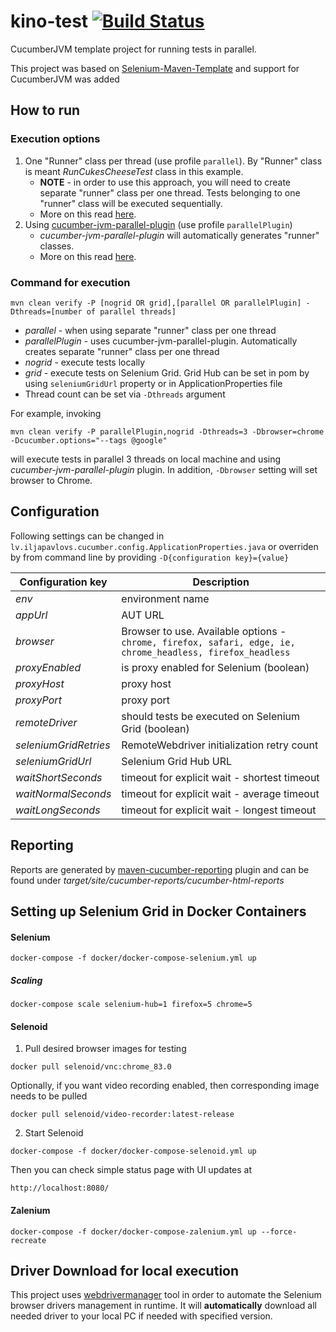 kino-test  [![Build Status](https://travis-ci.com/iljapavlovs/kino-test.svg?branch=master)](https://travis-ci.com/iljapavlovs/kino-test)
=======================

CucumberJVM template project for running tests in parallel. 

This project was based on [Selenium-Maven-Template](https://github.com/Ardesco/Selenium-Maven-Template) and support for CucumberJVM was added

## How to run
### Execution options
 1. One "Runner" class per thread (use profile `parallel`). By "Runner" class is meant *RunCukesCheeseTest* class in this example.
    * **NOTE** - in order to use this approach, you will need to create separate "runner" class per one thread. Tests belonging to one "runner" class will be executed sequentially.
    * More on this read [here](https://opencredo.com/running-cucumber-jvm-tests-in-parallel/).
 2. Using [cucumber-jvm-parallel-plugin](https://github.com/temyers/cucumber-jvm-parallel-plugin) (use profile `parallelPlugin`)
    * *cucumber-jvm-parallel-plugin* will automatically generates "runner" classes.
    * More on this read [here](http://automationrhapsody.com/running-cucumber-tests-in-parallel/).
### Command for execution
```
mvn clean verify -P [nogrid OR grid],[parallel OR parallelPlugin] -Dthreads=[number of parallel threads]
```

* *parallel* - when using separate "runner" class per one thread
* *parallelPlugin* - uses cucumber-jvm-parallel-plugin. Automatically creates separate "runner" class per one thread
* *nogrid* - execute tests locally
* *grid* - execute tests on Selenium Grid. Grid Hub can be set in pom by using `seleniumGridUrl` property or in ApplicationProperties file 
* Thread count can be set via `-Dthreads` argument

For example, invoking 
```
mvn clean verify -P parallelPlugin,nogrid -Dthreads=3 -Dbrowser=chrome -Dcucumber.options="--tags @google"
``` 
will execute tests in parallel 3 threads on local machine and using *cucumber-jvm-parallel-plugin* plugin. In addition, `-Dbrowser` setting will set browser to Chrome.

## Configuration
Following settings can be changed in `lv.iljapavlovs.cucumber.config.ApplicationProperties.java` or overriden by from command line by providing `-D{configuration key}={value}` 

| Configuration key     | Description                                                       |
|-----------------------|----------------------|
| *env*   | environment name |
| *appUrl*       | AUT URL                 |
| *browser*     | Browser to use. Available options - `chrome, firefox, safari, edge, ie, chrome_headless, firefox_headless`                  |
| *proxyEnabled*    | is proxy enabled for Selenium (boolean) |
| *proxyHost* | proxy host                     |
| *proxyPort* | proxy port                    |
| *remoteDriver*  | should tests be executed on Selenium Grid (boolean)                       |
| *seleniumGridRetries* | RemoteWebdriver initialization retry count                |
| *seleniumGridUrl*     | Selenium Grid Hub URL                 |
| *waitShortSeconds*    | timeout for explicit wait - shortest timeout |
| *waitNormalSeconds* | timeout for explicit wait - average timeout                     |
| *waitLongSeconds* | timeout for explicit wait - longest timeout                      |


## Reporting
Reports are generated by [maven-cucumber-reporting](https://github.com/damianszczepanik/maven-cucumber-reporting) plugin and can be found under *target/site/cucumber-reports/cucumber-html-reports*

## Setting up Selenium Grid in Docker Containers

#### Selenium

```
docker-compose -f docker/docker-compose-selenium.yml up
```

##### Scaling
```
docker-compose scale selenium-hub=1 firefox=5 chrome=5 
```

#### Selenoid

1. Pull desired browser images for testing
```
docker pull selenoid/vnc:chrome_83.0
```

Optionally, if you want video recording enabled, then corresponding image needs to be pulled
```
docker pull selenoid/video-recorder:latest-release
```
2. Start Selenoid
```
docker-compose -f docker/docker-compose-selenoid.yml up
```

Then you can check simple status page with UI updates at
```
http://localhost:8080/
```

#### Zalenium

```
docker-compose -f docker/docker-compose-zalenium.yml up --force-recreate
```


## Driver Download for local execution
This project uses [webdrivermanager](https://github.com/bonigarcia/webdrivermanager) tool in order to automate the Selenium browser drivers management in runtime. It will **automatically** download all needed driver to your local PC if needed with specified version.

